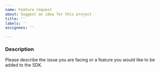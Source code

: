 ```yaml
---
name: Feature request
about: Suggest an idea for this project
title: ''
labels: ''
assignees: ''

---
```


<!--
    Thanks for your interest in using the App Center SDK for Unity.
    If your issue is not related to using our Unity SDK but rather about the product experience like the portal or CI,
    please create a ticket using the blue chat button on any page of the https://appcenter.ms portal instead.
-->

### **Description**

Please describe the issue you are facing or a feature you would like to be added to the SDK.
